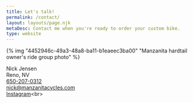 ```yaml
---
title: Let's talk!
permalink: /contact/
layout: layouts/page.njk
metaDesc: Contact me when you're ready to order your custom bike.
type: website
---
```


<div class="flow-xl">{% img "4452946c-49a3-48a8-ba11-b1eaeec3ba00" "Manzanita hardtail owner's ride group photo" %}</div>

Nick Jensen<br>
Reno, NV<br>
[650-207-0312](href="tel:+16502070312")<br>
[nick@manzanitacycles.com](href="mailto:nick@manzanitacycles.com")<br>
[Instagram](href="https://www.instagram.com/manzanitacycles/")<br>
